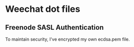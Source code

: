 # Weechat dot files
## Freenode SASL Authentication
To maintain security, I've encrypted my own ecdsa.pem file.
